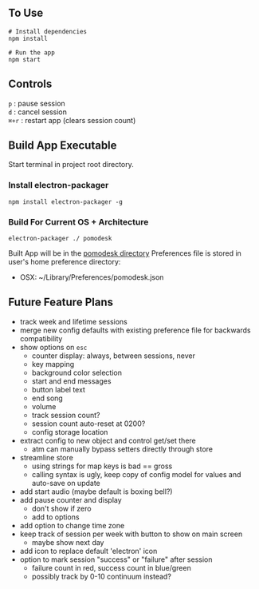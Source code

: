 ## To Use
```
# Install dependencies
npm install

# Run the app
npm start
```
## Controls
`p` : pause session  
`d` : cancel session  
`⌘+r` : restart app (clears session count)

## Build App Executable
Start terminal in project root directory.
### Install electron-packager
`npm install electron-packager -g`
### Build For Current OS + Architecture
`electron-packager ./ pomodesk`

Built App will be in the [pomodesk directory](./pomodesk-darwin-x64)
Preferences file is stored in user's home preference directory:
- OSX: ~/Library/Preferences/pomodesk.json

## Future Feature Plans
- track week and lifetime sessions
- merge new config defaults with existing preference file for backwards compatibility
- show options on `esc`
    - counter display: always, between sessions, never
    - key mapping
    - background color selection
    - start and end messages
    - button label text
    - end song
    - volume
    - track session count?
    - session count auto-reset at 0200?
    - config storage location
- extract config to new object and control get/set there
    - atm can manually bypass setters directly through store
- streamline store
    - using strings for map keys is bad == gross
    - calling syntax is ugly, keep copy of config model for values and auto-save on update
- add start audio (maybe default is boxing bell?)
- add pause counter and display
  - don't show if zero
  - add to options
- add option to change time zone
- keep track of session per week with button to show on main screen
    - maybe show next day
- add icon to replace default 'electron' icon
- option to mark session "success" or "failure" after session
    - failure count in red, success count in blue/green
    - possibly track by 0-10 continuum instead?